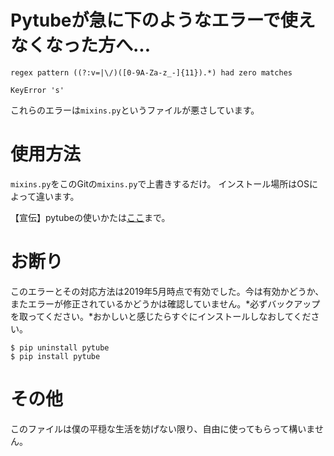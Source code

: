 # Pytubeが急に下のようなエラーで使えなくなった方へ...

```
regex pattern ((?:v=|\/)([0-9A-Za-z_-]{11}).*) had zero matches
```

```
KeyError 's'
```

これらのエラーは`mixins.py`というファイルが悪さしています。

# 使用方法
`mixins.py`をこのGitの``mixins.py``で上書きするだけ。
インストール場所はOSによって違います。

【宣伝】pytubeの使いかたは[ここ](https://qiita.com/Cyber_Hacnosuke/items/d722eae05d6f7c41a9b7)まで。

# お断り
このエラーとその対応方法は2019年5月時点で有効でした。今は有効かどうか、またエラーが修正されているかどうかは確認していません。*必ずバックアップを取ってください。*おかしいと感じたらすぐにインストールしなおしてください。

```
$ pip uninstall pytube
$ pip install pytube
```

# その他
このファイルは僕の平穏な生活を妨げない限り、自由に使ってもらって構いません。